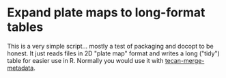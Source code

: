 Expand plate maps to long-format tables
=======================================

This is a very simple script... mostly a test of packaging and docopt to be
honest. It just reads files in 2D "plate map" format and writes a long ("tidy")
table for easier use in R. Normally you would use it with
[tecan-merge-metadata](../tecan-merge-metadata/).
